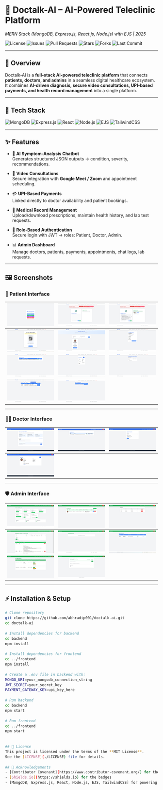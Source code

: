 # 🏥 Doctalk-AI – AI-Powered Teleclinic Platform  
*MERN Stack (MongoDB, Express.js, React.js, Node.js) with EJS | 2025*

![License](https://img.shields.io/github/license/abhradip001/doctalk-ai?style=for-the-badge)
![Issues](https://img.shields.io/github/issues/abhradip001/doctalk-ai?style=for-the-badge)
![Pull Requests](https://img.shields.io/github/issues-pr/abhradip001/doctalk-ai?style=for-the-badge)
![Stars](https://img.shields.io/github/stars/abhradip001/doctalk-ai?style=for-the-badge)
![Forks](https://img.shields.io/github/forks/abhradip001/doctalk-ai?style=for-the-badge)
![Last Commit](https://img.shields.io/github/last-commit/abhradip001/doctalk-ai?style=for-the-badge)

---

## 📖 Overview
Doctalk-AI is a **full-stack AI-powered teleclinic platform** that connects **patients, doctors, and admins** in a seamless digital healthcare ecosystem.  
It combines **AI-driven diagnosis, secure video consultations, UPI-based payments, and health record management** into a single platform.

---

## 🚀 Tech Stack

![MongoDB](https://img.shields.io/badge/MongoDB-%2347A248.svg?&style=for-the-badge&logo=mongodb&logoColor=white)
![Express.js](https://img.shields.io/badge/Express.js-%23000000.svg?&style=for-the-badge&logo=express&logoColor=white)
![React](https://img.shields.io/badge/React-%2361DAFB.svg?&style=for-the-badge&logo=react&logoColor=black)
![Node.js](https://img.shields.io/badge/Node.js-%23339933.svg?&style=for-the-badge&logo=node.js&logoColor=white)
![EJS](https://img.shields.io/badge/EJS-FFB800?style=for-the-badge&logo=ejs&logoColor=black)
![TailwindCSS](https://img.shields.io/badge/TailwindCSS-%2306B6D4.svg?&style=for-the-badge&logo=tailwind-css&logoColor=white)

---

## ✨ Features

- 🤖 **AI Symptom-Analysis Chatbot**  
  Generates structured JSON outputs → condition, severity, recommendations.

- 🎥 **Video Consultations**  
  Secure integration with **Google Meet / Zoom** and appointment scheduling.

- 💳 **UPI-Based Payments**  
  Linked directly to doctor availability and patient bookings.

- 📑 **Medical Record Management**  
  Upload/download prescriptions, maintain health history, and lab test requests.

- 🔐 **Role-Based Authentication**  
  Secure login with JWT → roles: Patient, Doctor, Admin.

- 📊 **Admin Dashboard**  
  Manage doctors, patients, payments, appointments, chat logs, lab requests.

---

## 🖼️ Screenshots

### 🧑 Patient Interface
| ![Patient 0](./assets/0.png) | ![Patient 1](./assets/1.png) | ![Patient 2](./assets/2.png) |
|-------------------------------|-------------------------------|-------------------------------|
| ![Patient 3](./assets/3.png) | ![Patient 4](./assets/4.png) | ![Patient 5](./assets/5.png) |
| ![Patient 6](./assets/6.png) | ![Patient 7](./assets/7.png) | ![Patient 8](./assets/8.png) |
| ![Patient 9](./assets/9.png) | ![Patient 10](./assets/10.png) | |

---

### 🧑‍⚕️ Doctor Interface
| ![Doctor 11](./assets/11.png) | ![Doctor 12](./assets/12.png) | ![Doctor 13](./assets/13.png) |
|--------------------------------|--------------------------------|--------------------------------|
| ![Doctor 14](./assets/14.png) | |

---

### 🛡️ Admin Interface
| ![Admin 15](./assets/15.png) | ![Admin 16](./assets/16.png) | ![Admin 17](./assets/17.png) |
|--------------------------------|--------------------------------|--------------------------------|
| ![Admin 18](./assets/18.png) | ![Admin 19](./assets/19.png) | ![Admin 20](./assets/20.png) |
| ![Admin 21](./assets/21.png) | ![Admin 22](./assets/22.png) | |

---

## ⚡ Installation & Setup

```bash
# Clone repository
git clone https://github.com/abhradip001/doctalk-ai.git
cd doctalk-ai

# Install dependencies for backend
cd backend
npm install

# Install dependencies for frontend
cd ../frontend
npm install

# Create a .env file in backend with:
MONGO_URI=your_mongodb_connection_string
JWT_SECRET=your_secret_key
PAYMENT_GATEWAY_KEY=upi_key_here

# Run backend
cd backend
npm start

# Run frontend
cd ../frontend
npm start


## 📜 License
This project is licensed under the terms of the **MIT License**.  
See the [LICENSE](./LICENSE) file for details.

## 🙌 Acknowledgements
- [Contributor Covenant](https://www.contributor-covenant.org/) for the Code of Conduct  
- [Shields.io](https://shields.io) for the badges  
- [MongoDB, Express.js, React, Node.js, EJS, TailwindCSS] for powering the stack  

